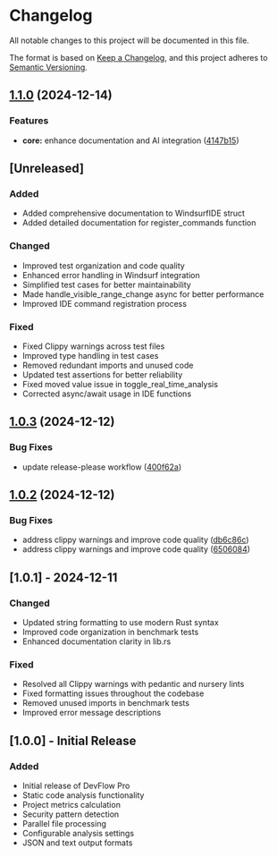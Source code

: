 # Changelog

All notable changes to this project will be documented in this file.

The format is based on [Keep a Changelog](https://keepachangelog.com/en/1.0.0/),
and this project adheres to [Semantic Versioning](https://semver.org/spec/v2.0.0.html).

## [1.1.0](https://github.com/QuantumMeta4/devflow-pro/compare/v1.0.3...v1.1.0) (2024-12-14)


### Features

* **core:** enhance documentation and AI integration ([4147b15](https://github.com/QuantumMeta4/devflow-pro/commit/4147b15f026c35aeb7e4923e7bbfd0c6268d2b2c))

## [Unreleased]

### Added
- Added comprehensive documentation to WindsurfIDE struct
- Added detailed documentation for register_commands function

### Changed
- Improved test organization and code quality
- Enhanced error handling in Windsurf integration
- Simplified test cases for better maintainability
- Made handle_visible_range_change async for better performance
- Improved IDE command registration process

### Fixed
- Fixed Clippy warnings across test files
- Improved type handling in test cases
- Removed redundant imports and unused code
- Updated test assertions for better reliability
- Fixed moved value issue in toggle_real_time_analysis
- Corrected async/await usage in IDE functions

## [1.0.3](https://github.com/QuantumMeta4/devflow-pro/compare/v1.0.2...v1.0.3) (2024-12-12)

### Bug Fixes
* update release-please workflow ([400f62a](https://github.com/QuantumMeta4/devflow-pro/commit/400f62ab9868f9da2b97f72dac3180bccae8eb53))

## [1.0.2](https://github.com/QuantumMeta4/devflow-pro/compare/v1.0.1...v1.0.2) (2024-12-12)

### Bug Fixes
* address clippy warnings and improve code quality ([db6c86c](https://github.com/QuantumMeta4/devflow-pro/commit/db6c86c942363484996c2ec9e6f22d7336826447))
* address clippy warnings and improve code quality ([6506084](https://github.com/QuantumMeta4/devflow-pro/commit/6506084e4adb93c0d25eb89c020dfc5e8edf3946))

## [1.0.1] - 2024-12-11

### Changed
- Updated string formatting to use modern Rust syntax
- Improved code organization in benchmark tests
- Enhanced documentation clarity in lib.rs

### Fixed
- Resolved all Clippy warnings with pedantic and nursery lints
- Fixed formatting issues throughout the codebase
- Removed unused imports in benchmark tests
- Improved error message descriptions

## [1.0.0] - Initial Release

### Added
- Initial release of DevFlow Pro
- Static code analysis functionality
- Project metrics calculation
- Security pattern detection
- Parallel file processing
- Configurable analysis settings
- JSON and text output formats
